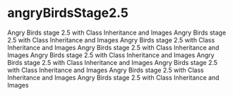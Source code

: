 # angryBirdsStage2.5
Angry Birds stage 2.5 with Class Inheritance and Images
Angry Birds stage 2.5 with Class Inheritance and Images
Angry Birds stage 2.5 with Class Inheritance and Images
 Angry Birds stage 2.5 with Class Inheritance and Images
 Angry Birds stage 2.5 with Class Inheritance and Images
 Angry Birds stage 2.5 with Class Inheritance and Images
 Angry Birds stage 2.5 with Class Inheritance and Images
 Angry Birds stage 2.5 with Class Inheritance and Images
 Angry Birds stage 2.5 with Class Inheritance and Images
 